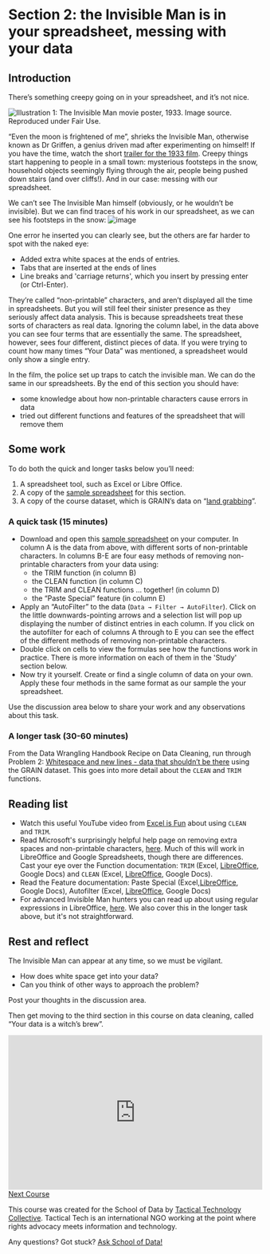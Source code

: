 Section 2: the Invisible Man is in your spreadsheet, messing with your data
===========================================================================

Introduction
------------

There’s something creepy going on in your spreadsheet, and it’s not nice.

![Illustration 1: The Invisible Man movie poster, 1933. Image source.
Reproduced under Fair Use.](http://farm9.staticflickr.com/8092/8402327514_10a8f622fd_n_d.jpg)

“Even the moon is frightened of me”, shrieks the Invisible Man, otherwise known as Dr Griffen, a genius driven mad after experimenting on himself! If you have the time, watch the short [trailer for the 1933 film](http://www.youtube.com/watch?v=pb3n0g2NenI). Creepy things start happening to people in a small town: mysterious footsteps in the snow, household objects seemingly flying through the air, people being pushed down stairs (and over cliffs!). And in our case: messing with our spreadsheet.

We can’t see The Invisible Man himself (obviously, or he wouldn’t be invisible). But we can find traces of his work in our spreadsheet, as we can see his footsteps in the snow:
![image](http://farm9.staticflickr.com/8086/8402327534_fb1e33e0a7_o_d.png)

One error he inserted you can clearly see, but the others are far harder to spot with the naked eye:

-   Added extra white spaces at the ends of entries.
-   Tabs that are inserted at the ends of lines
-   Line breaks and 'carriage returns', which you insert by pressing enter (or Ctrl-Enter).

They’re called “non-printable” characters, and aren’t displayed all the time in spreadsheets. But you will still feel their sinister presence as they seriously affect data analysis. This is because spreadsheets treat these sorts of characters as real data. Ignoring the column label, in the data above you can see four terms that are essentially the same. The spreadsheet, however, sees four different, distinct pieces of data. If you were trying to count how many times “Your Data” was mentioned, a spreadsheet would only show a single entry.

In the film, the police set up traps to catch the invisible man. We can do the same in our spreadsheets. By the end of this section you should have:

-   some knowledge about how non-printable characters cause errors in data
-   tried out different functions and features of the spreadsheet that will remove them

Some work
---------

To do both the quick and longer tasks below you’ll need:

1.  A spreadsheet tool, such as Excel or Libre Office.
2.  A copy of the [sample spreadsheet](http://datahub.io/dataset/theinvisibleman) for this section.
3.  A copy of the course dataset, which is GRAIN’s data on “[land grabbing](http://datahub.io/dataset/grain-landgrab-data)”.

### A quick task (15 minutes)

-   Download and open this [sample spreadsheet](http://datahub.io/dataset/theinvisibleman) on your computer. In column A is the data from above, with different sorts of non-printable characters. In columns B-E are four easy methods of removing non-printable characters from your data using:
    -   the TRIM function (in column B)
    -   the CLEAN function (in column C)
    -   the TRIM and CLEAN functions ... together! (in column D)
    -   the “Paste Special” feature (in column E)
-   Apply an “AutoFilter” to the data (`Data → Filter → AutoFilter`).
    Click on the little downwards-pointing arrows and a selection list will pop up displaying the number of distinct entries in each column. If you click on the autofilter for each of columns A through to E you can see the effect of the different methods of removing non-printable characters.
-   Double click on cells to view the formulas see how the functions work in practice. There is more information on each of them in the 'Study' section below.
-   Now try it yourself. Create or find a single column of data on your own. Apply these four methods in the same format as our sample the your spreadsheet.

Use the discussion area below to share your work and any observations about this task.

### A longer task (30-60 minutes)

From the Data Wrangling Handbook Recipe on Data Cleaning, run through Problem 2: [Whitespace and new lines - data that shouldn’t be there](http://schoolofdata.org/handbook/recipes/cleaning-data-with-spreadsheets/#problem-2-whitespace-and-new-lines-data-that-shouldnt-be-there) using the GRAIN dataset. This goes into more detail about the `CLEAN` and `TRIM` functions.

Reading list
------------

-   Watch this useful YouTube video from [Excel is Fun](http://www.youtube.com/watch?v=o-dBCS2wgO4&feature=plcp) about using `CLEAN` and `TRIM`.
-   Read Microsoft's surprisingly helpful help page on removing extra spaces and non-printable characters, [here](http://office.microsoft.com/en-us/excel-help/top-ten-ways-to-clean-your-data-HA010221840.aspx#BMremoving_spaces_and_nonprinting_chara). Much of this will work in LibreOffice and Google Spreadsheets, though there are differences. Cast your eye over the Function documentation: `TRIM` (Excel, [LibreOffice](https://help.libreoffice.org/Calc/Text_Functions#TRIM), Google Docs) and `CLEAN` (Excel, [LibreOffice](https://help.libreoffice.org/Calc/Text_Functions#CLEAN), Google Docs).
-   Read the Feature documentation: Paste Special (Excel,[LibreOffice](https://help.libreoffice.org/Common/Paste_Special), Google Docs), Autofilter (Excel, [LibreOffice](https://help.libreoffice.org/Calc/Applying_AutoFilter), Google Docs)
-   For advanced Invisible Man hunters you can read up about using regular expressions in LibreOffice, [here](http://www.oooninja.com/2007/12/example-regular-expressions-for-writer.html).
We also cover this in the longer task above, but it's not straightforward.

Rest and reflect
----------------

The Invisible Man can appear at any time, so we must be vigilant.

-   How does white space get into your data?
-   Can you think of other ways to approach the problem?

Post your thoughts in the discussion area.

Then get moving to the third section in this course on data cleaning, called “Your data is a witch’s brew”.

<iframe src="http://okfnlabs.org/scodaquiz/howyoufeel.html#invisible-man" width="510" height="310" frameborder="0"></iframe>
<a href="../data-cleaning-witchs-brew/" class="btn btn-primary btn-large">Next Course <span class="icon-arrow-right"></span></a>

This course was created for the School of Data by [Tactical Technology Collective](http://tacticaltech.org). Tactical Tech is an international NGO working at the point where rights advocacy meets information and technology.

<div class="alert alert-info">Any questions? Got stuck? <a class="btn btn-large btn-info" href="http://ask.schoolofdata.org">Ask School of Data!</a></div>

